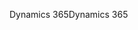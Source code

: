 <span data-ttu-id="b278f-101">Dynamics 365</span><span class="sxs-lookup"><span data-stu-id="b278f-101">Dynamics 365</span></span>